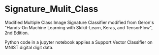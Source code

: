 # Signature_Mulit_Class

Modified Multiple Class Image Signature Classifier modified from Geron's "Hands-On Machine Learning with Skikit-Learn, Keras, and TensorFlow", 2nd Edition.

Python code in a jupyter notebook applies a Support Vector Classifier on MNIST digital digit data. 
